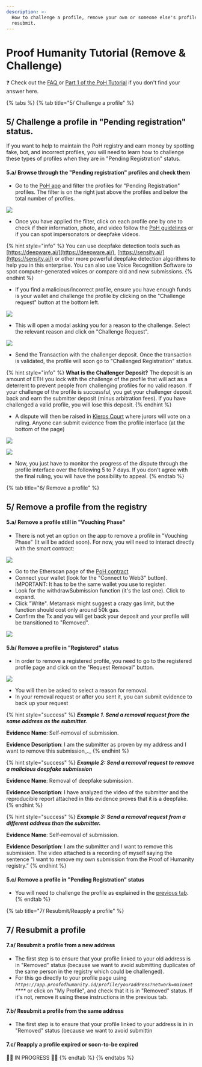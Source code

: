 ```yaml
---
description: >-
  How to challenge a profile, remove your own or someone else's profile and
  resubmit.
---
```


# Proof Humanity Tutorial \(Remove & Challenge\)

❓ Check out the [FAQ ](https://kleros.gitbook.io/docs/products/proof-of-humanity/poh-faq)or [Part 1 of the PoH Tutorial](https://kleros.gitbook.io/docs/products/proof-of-humanity/proof-of-humanity-tutorial) if you don't find your answer here.

{% tabs %}
{% tab title="5/ Challenge a profile" %}
## 5/ Challenge a profile in "Pending registration" status.

If you want to help to maintain the PoH registry and earn money by spotting fake, bot, and incorrect profiles, you will need to learn how to challenge these types of profiles when they are in "Pending Registration" status.

#### 5.a/ Browse through the "Pending registration" profiles and check them

* Go to the [PoH app](https://app.proofofhumanity.id/) and filter the profiles for "Pending Registration" profiles. The filter is on the right just above the profiles and below the total number of profiles.

![](../../.gitbook/assets/image%20%2834%29.png)

* Once you have applied the filter, click on each profile one by one to check if their information, photo, and video follow the [PoH guidelines](https://ipfs.kleros.io/ipfs/Qmc7ag5XohnSAozvsKsLCUbvaFyasyLtyi3H7g3mmxznPU/proof-of-humanity-registry-policy.pdf) or if you can spot impersonators or deepfake videos.

{% hint style="info" %}
You can use deepfake detection tools such as [https://deepware.ai/](https://deepware.ai/), [https://sensity.ai/](https://sensity.ai/) or other more powerful deepfake detection algorithms to help you in this enterprise. You can also use Voice Recognition Software to spot computer-generated voices or compare old and new submissions.
{% endhint %}

* If you find a malicious/incorrect profile, ensure you have enough funds is your wallet and challenge the profile by clicking on the "Challenge request" button at the bottom left.

![](../../.gitbook/assets/image%20%2844%29.png)

* This will open a modal asking you for a reason to the challenge. Select the relevant reason and click on "Challenge Request".

![](../../.gitbook/assets/image%20%2826%29.png)

* Send the Transaction with the challenger deposit. Once the transaction is validated, the profile will soon go to "Challenged Registration" status.

{% hint style="info" %}
**What is the Challenger Deposit?** The deposit is an amount of ETH you lock with the challenge of the profile that will act as a deterrent to prevent people from challenging profiles for no valid reason. If your challenge of the profile is successful, you get your challenger deposit back and earn the submitter deposit \(minus arbitration fees\). If you have challenged a valid profile, you will lose this deposit.
{% endhint %}

* A dispute will then be raised in [Kleros Court](https://kleros.gitbook.io/docs/products/court) where jurors will vote on a ruling. Anyone can submit evidence from  the profile interface \(at the bottom of the page\)

![](../../.gitbook/assets/image%20%2818%29.png)

![](../../.gitbook/assets/image%20%2838%29.png)

* Now, you just have to monitor the progress of the dispute through the profile interface over the following 5 to 7 days. If you don't agree with the final ruling, you will have the possibility to appeal.
{% endtab %}

{% tab title="6/ Remove a profile" %}
## 5/ Remove a profile from the registry

#### 5.a/ Remove a profile still in "Vouching Phase"

* There is not yet an option on the app to remove a profile in "Vouching Phase" \(It will be added soon\).  For now, you will need to interact directly with the smart contract:

![](https://blog.kleros.io/content/images/2021/03/image-6.png)

* Go to the Etherscan page of the [PoH contract](https://etherscan.io/address/0xC5E9dDebb09Cd64DfaCab4011A0D5cEDaf7c9BDb#writeContract)
* Connect your wallet \(look for the "Connect to Web3" button\). IMPORTANT: It has to be the same wallet you use to register.
* Look for the withdrawSubmission function \(it's the last one\). Click to expand.
* Click "Write". Metamask might suggest a crazy gas limit, but the function should cost only around 50k gas.
* Confirm the Tx and you will get back your deposit and your profile will be transitioned to "Removed".

![](https://blog.kleros.io/content/images/2021/03/image-5.png)

#### 5.b/ Remove a profile in "Registered" status

* In order to remove a registered profile, you need to go to the registered profile page and click on the "Request Removal" button.

![](https://blog.kleros.io/content/images/2021/03/image-7.png)

* You will then be asked to select a reason for removal.
* In your removal request or after you sent it, you can submit evidence to back up your request

{% hint style="success" %}
_**Example 1. Send a removal request from the same address as the submitter.**_

**Evidence Name**: Self-removal of submission.

**Evidence Description**: I am the submitter as proven by my address and I want to remove this submission_**.**_
{% endhint %}

{% hint style="success" %}
_**Example 2: Send a removal request to remove a malicious deepfake submission**_

**Evidence Name**: Removal of deepfake submission.

**Evidence Description**: I have analyzed the video of the submitter and the reproducible report attached in this evidence proves that it is a deepfake.
{% endhint %}

{% hint style="success" %}
_**Example 3: Send a removal request from a different address than the submitter.**_

**Evidence Name**: Self-removal of submission.

**Evidence Description**: I am the submitter and I want to remove this submission. The video attached is a recording of myself saying the sentence “I want to remove my own submission from the Proof of Humanity registry.”
{% endhint %}

#### 5.c/ Remove a profile in "Pending Registration" status

* You will need to challenge the profile as explained in the [previous tab](https://kleros.gitbook.io/docs/products/proof-of-humanity/proof-humanity-tutorial-remove-and-challenge#5-challenge-a-profile-in-pending-registration-status).
{% endtab %}

{% tab title="7/ Resubmit/Reapply a profile" %}
## 7/ Resubmit a profile

#### 7.a/ Resubmit a profile from a new address

* The first step is to ensure that your profile linked to your old address is in "Removed" status \(because we want to avoid submitting duplicates of the same person in the registry which could be challenged\).
* For this go directly to your profile page using _`https://app.proofofhumanity.id/profile/youraddress?network=mainnet` ****_ or click on "My Profile", and check that it is in "Removed" status. If it's not, remove it using these instructions in the previous tab.

 

#### 7.b/ Resubmit a profile from the same address

* The first step is to ensure that your profile linked to your address is in in "Removed" status \(because we want to avoid submittin

#### 7.c/ Reapply a profile expired or soon-to-be expired

🚧👷 IN PROGRESS 👷🚧
{% endtab %}
{% endtabs %}

